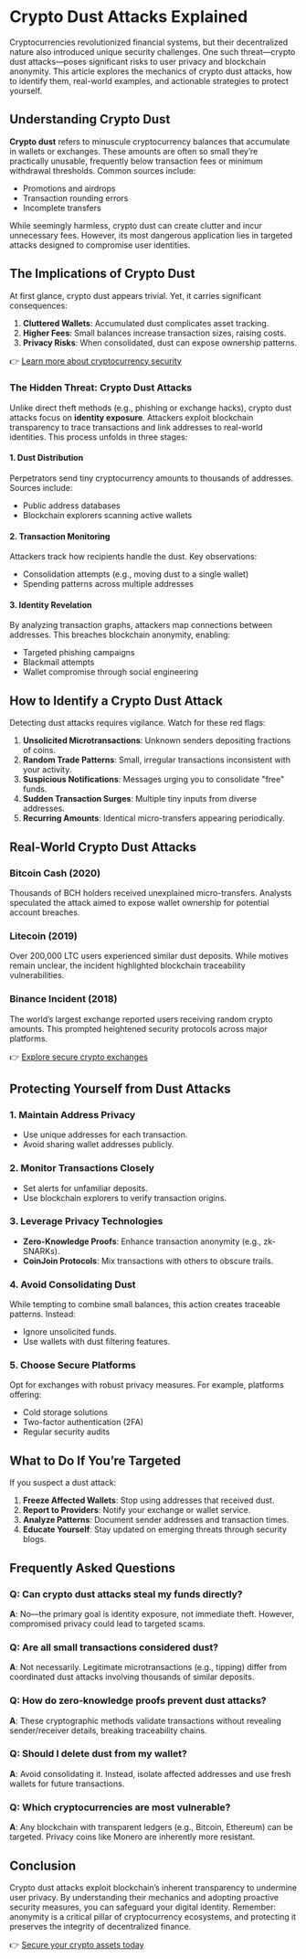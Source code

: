 # Crypto Dust Attacks Explained  

Cryptocurrencies revolutionized financial systems, but their decentralized nature also introduced unique security challenges. One such threat—crypto dust attacks—poses significant risks to user privacy and blockchain anonymity. This article explores the mechanics of crypto dust attacks, how to identify them, real-world examples, and actionable strategies to protect yourself.  

## Understanding Crypto Dust  

**Crypto dust** refers to minuscule cryptocurrency balances that accumulate in wallets or exchanges. These amounts are often so small they’re practically unusable, frequently below transaction fees or minimum withdrawal thresholds. Common sources include:  
- Promotions and airdrops  
- Transaction rounding errors  
- Incomplete transfers  

While seemingly harmless, crypto dust can create clutter and incur unnecessary fees. However, its most dangerous application lies in targeted attacks designed to compromise user identities.  

## The Implications of Crypto Dust  

At first glance, crypto dust appears trivial. Yet, it carries significant consequences:  
1. **Cluttered Wallets**: Accumulated dust complicates asset tracking.  
2. **Higher Fees**: Small balances increase transaction sizes, raising costs.  
3. **Privacy Risks**: When consolidated, dust can expose ownership patterns.  

👉 [Learn more about cryptocurrency security](https://bit.ly/okx-bonus)  

### The Hidden Threat: Crypto Dust Attacks  

Unlike direct theft methods (e.g., phishing or exchange hacks), crypto dust attacks focus on **identity exposure**. Attackers exploit blockchain transparency to trace transactions and link addresses to real-world identities. This process unfolds in three stages:  

#### 1. Dust Distribution  
Perpetrators send tiny cryptocurrency amounts to thousands of addresses. Sources include:  
- Public address databases  
- Blockchain explorers scanning active wallets  

#### 2. Transaction Monitoring  
Attackers track how recipients handle the dust. Key observations:  
- Consolidation attempts (e.g., moving dust to a single wallet)  
- Spending patterns across multiple addresses  

#### 3. Identity Revelation  
By analyzing transaction graphs, attackers map connections between addresses. This breaches blockchain anonymity, enabling:  
- Targeted phishing campaigns  
- Blackmail attempts  
- Wallet compromise through social engineering  

## How to Identify a Crypto Dust Attack  

Detecting dust attacks requires vigilance. Watch for these red flags:  
1. **Unsolicited Microtransactions**: Unknown senders depositing fractions of coins.  
2. **Random Trade Patterns**: Small, irregular transactions inconsistent with your activity.  
3. **Suspicious Notifications**: Messages urging you to consolidate "free" funds.  
4. **Sudden Transaction Surges**: Multiple tiny inputs from diverse addresses.  
5. **Recurring Amounts**: Identical micro-transfers appearing periodically.  

## Real-World Crypto Dust Attacks  

### Bitcoin Cash (2020)  
Thousands of BCH holders received unexplained micro-transfers. Analysts speculated the attack aimed to expose wallet ownership for potential account breaches.  

### Litecoin (2019)  
Over 200,000 LTC users experienced similar dust deposits. While motives remain unclear, the incident highlighted blockchain traceability vulnerabilities.  

### Binance Incident (2018)  
The world’s largest exchange reported users receiving random crypto amounts. This prompted heightened security protocols across major platforms.  

👉 [Explore secure crypto exchanges](https://bit.ly/okx-bonus)  

## Protecting Yourself from Dust Attacks  

### 1. Maintain Address Privacy  
- Use unique addresses for each transaction.  
- Avoid sharing wallet addresses publicly.  

### 2. Monitor Transactions Closely  
- Set alerts for unfamiliar deposits.  
- Use blockchain explorers to verify transaction origins.  

### 3. Leverage Privacy Technologies  
- **Zero-Knowledge Proofs**: Enhance transaction anonymity (e.g., zk-SNARKs).  
- **CoinJoin Protocols**: Mix transactions with others to obscure trails.  

### 4. Avoid Consolidating Dust  
While tempting to combine small balances, this action creates traceable patterns. Instead:  
- Ignore unsolicited funds.  
- Use wallets with dust filtering features.  

### 5. Choose Secure Platforms  
Opt for exchanges with robust privacy measures. For example, platforms offering:  
- Cold storage solutions  
- Two-factor authentication (2FA)  
- Regular security audits  

## What to Do If You’re Targeted  

If you suspect a dust attack:  
1. **Freeze Affected Wallets**: Stop using addresses that received dust.  
2. **Report to Providers**: Notify your exchange or wallet service.  
3. **Analyze Patterns**: Document sender addresses and transaction times.  
4. **Educate Yourself**: Stay updated on emerging threats through security blogs.  

## Frequently Asked Questions  

### Q: Can crypto dust attacks steal my funds directly?  
**A**: No—the primary goal is identity exposure, not immediate theft. However, compromised privacy could lead to targeted scams.  

### Q: Are all small transactions considered dust?  
**A**: Not necessarily. Legitimate microtransactions (e.g., tipping) differ from coordinated dust attacks involving thousands of similar deposits.  

### Q: How do zero-knowledge proofs prevent dust attacks?  
**A**: These cryptographic methods validate transactions without revealing sender/receiver details, breaking traceability chains.  

### Q: Should I delete dust from my wallet?  
**A**: Avoid consolidating it. Instead, isolate affected addresses and use fresh wallets for future transactions.  

### Q: Which cryptocurrencies are most vulnerable?  
**A**: Any blockchain with transparent ledgers (e.g., Bitcoin, Ethereum) can be targeted. Privacy coins like Monero are inherently more resistant.  

## Conclusion  

Crypto dust attacks exploit blockchain’s inherent transparency to undermine user privacy. By understanding their mechanics and adopting proactive security measures, you can safeguard your digital identity. Remember: anonymity is a critical pillar of cryptocurrency ecosystems, and protecting it preserves the integrity of decentralized finance.  

👉 [Secure your crypto assets today](https://bit.ly/okx-bonus)
